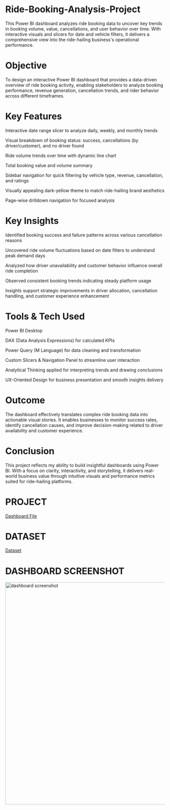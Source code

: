 # Ride-Booking-Analysis-Project
This Power BI dashboard analyzes ride booking data to uncover key trends in booking volume, value, cancellations, and user behavior over time. With interactive visuals and slicers for date and vehicle filters, it delivers a comprehensive view into the ride-hailing business's operational performance.

# Objective
To design an interactive Power BI dashboard that provides a data-driven overview of ride booking activity, enabling stakeholders to analyze booking performance, revenue generation, cancellation trends, and rider behavior across different timeframes.

# Key Features
Interactive date range slicer to analyze daily, weekly, and monthly trends

Visual breakdown of booking status: success, cancellations (by driver/customer), and no driver found

Ride volume trends over time with dynamic line chart

Total booking value and volume summary

Sidebar navigation for quick filtering by vehicle type, revenue, cancellation, and ratings

Visually appealing dark-yellow theme to match ride-hailing brand aesthetics

Page-wise drilldown navigation for focused analysis

# Key Insights
Identified booking success and failure patterns across various cancellation reasons

Uncovered ride volume fluctuations based on date filters to understand peak demand days

Analyzed how driver unavailability and customer behavior influence overall ride completion

Observed consistent booking trends indicating steady platform usage

Insights support strategic improvements in driver allocation, cancellation handling, and customer experience enhancement

# Tools & Tech Used
Power BI Desktop

DAX (Data Analysis Expressions) for calculated KPIs

Power Query (M Language) for data cleaning and transformation

Custom Slicers & Navigation Panel to streamline user interaction

Analytical Thinking applied for interpreting trends and drawing conclusions

UX-Oriented Design for business presentation and smooth insights delivery

# Outcome
The dashboard effectively translates complex ride booking data into actionable visual stories. It enables businesses to monitor success rates, identify cancellation causes, and improve decision-making related to driver availability and customer experience.

# Conclusion
This project reflects my ability to build insightful dashboards using Power BI. With a focus on clarity, interactivity, and storytelling, it delivers real-world business value through intuitive visuals and performance metrics suited for ride-hailing platforms.

# PROJECT
<a href="https://github.com/ankit200124/Ride-Booking-Analysis-Project/blob/main/rapido%20complete%20project.pbix"> Dashboard File</a>

# DATASET
<a href="https://github.com/ankit200124/Ride-Booking-Analysis-Project/blob/main/Rapido%20data.csv"> Dataset</a>

# DASHBOARD SCREENSHOT
<img width="1236" height="700" alt="dashboard screenshot" src="https://github.com/user-attachments/assets/4da80458-3337-4d20-9c25-7887e2437f75" />



